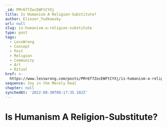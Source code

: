 ```yaml
---
_id: PMr6f7ZocEWFtCYXj
title: Is Humanism A Religion-Substitute?
author: Eliezer_Yudkowsky
url: null
slug: is-humanism-a-religion-substitute
type: post
tags:
  - LessWrong
  - Concept
  - Post
  - Religion
  - Community
  - Art
  - Ritual
href: >-
  https://www.lesswrong.com/posts/PMr6f7ZocEWFtCYXj/is-humanism-a-religion-substitute
sequence: Joy in the Merely Real
chapter: null
synchedAt: '2022-08-30T08:17:35.102Z'
---
```

# Is Humanism A Religion-Substitute?

